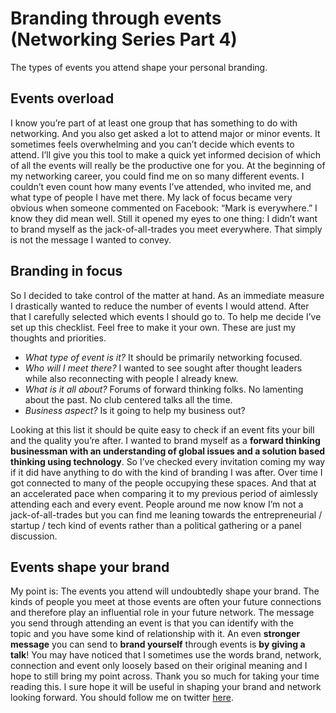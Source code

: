 # Branding through events (Networking Series Part 4)


The types of events you attend shape your personal branding.

## Events overload

I know you’re part of at least one group that has something to do with networking. And you also get asked a lot to attend major or minor events. It sometimes feels overwhelming and you can’t decide which events to attend. I’ll give you this tool to make a quick yet informed decision of which of all the events will really be the productive one for you. At the beginning of my networking career, you could find me on so many different events. I couldn’t even count how many events I’ve attended, who invited me, and what type of people I have met there. My lack of focus became very obvious when someone commented on Facebook: “Mark is everywhere.” I know they did mean well. Still it opened my eyes to one thing: I didn’t want to brand myself as the jack-of-all-trades you meet everywhere. That simply is not the message I wanted to convey.

## Branding in focus

So I decided to take control of the matter at hand. As an immediate measure I drastically wanted to reduce the number of events I would attend. After that I carefully selected which events I should go to. To help me decide I’ve set up this checklist. Feel free to make it your own. These are just my thoughts and priorities.

* _What type of event is it?_ It should be primarily networking focused.
* _Who will I meet there?_ I wanted to see sought after thought leaders while also reconnecting with people I already knew.
* _What is it all about?_ Forums of forward thinking folks. No lamenting about the past. No club centered talks all the time.
* _Business aspect?_ Is it going to help my business out?

Looking at this list it should be quite easy to check if an event fits your bill and the quality you’re after. I wanted to brand myself as a **forward thinking businessman with an understanding of global issues and a solution based thinking using technology**. So I’ve checked every invitation coming my way if it did have anything to do with the kind of branding I was after. Over time I got connected to many of the people occupying these spaces. And that at an accelerated pace when comparing it to my previous period of aimlessly attending each and every event. People around me now know I’m not a jack-of-all-trades but you can find me leaning towards the entrepreneurial / startup / tech kind of events rather than a political gathering or a panel discussion.

## Events shape your brand

My point is: The events you attend will undoubtedly shape your brand. The kinds of people you meet at those events are often your future connections and therefore play an influential role in your future network. The message you send through attending an event is that you can identify with the topic and you have some kind of relationship with it. An even **stronger message** you can send to **brand yourself** through events is **by giving a talk**! You may have noticed that I sometimes use the words brand, network, connection and event only loosely based on their original meaning and I hope to still bring my point across. Thank you so much for taking your time reading this. I sure hope it will be useful in shaping your brand and network looking forward. You should follow me on twitter [here](https://www.twitter.com/markcheret).

